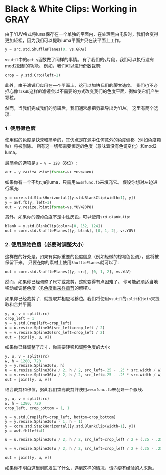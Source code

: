 # Black & White Clips: Working in GRAY

由于YUV格式将luma保存在一个单独的平面内，在处理黑白电影时，我们会变得更加轻松，因为我们可以提取luma平面并只在该平面上工作。

```py
y = src.std.ShufflePlanes(0, vs.GRAY)
```

`vsutil`中的`get_y`函数做了同样的事情。
有了我们的`y`片段，我们可以执行没有mod2限制的功能。
例如，我们可以进行奇数裁剪:

```py
crop = y.std.Crop(left=1)
```

此外，由于滤镜只应用在一个平面上，这可以加快我们的脚本速度。
我们也不必担心像`f3kdb`这样的滤镜会以不需要的方式改变我们的色度平面，例如使它们产生颗粒。

然而，当我们完成我们的剪辑后，我们通常想把剪辑导出为YUV。
这里有两个选项:

### 1. 使用假色度

使用假的色度是快速和简单的，其优点是在源中任何意外的色度偏移（例如色度颗粒）将被删除。
所有这一切都需要恒定的色度（意味着没有色调变化）和mod2 luma。

最简单的选项是`u = v = 128`（8位）:

```py
out = y.resize.Point(format=vs.YUV420P8)
```

如果你有一个不均匀的luma，只需用`awsmfunc.fb`来填充它。
假设你想对左边进行填充:

```py
y = core.std.StackHorizontal([y.std.BlankClip(width=1), y])
y = awf.fb(y, left=1)
out = y.resize.Point(format=vs.YUV420P8)
```

另外，如果你的源的色度不是中性灰色，可以使用`std.BlankClip`:

```py
blank = y.std.BlankClip(color=[0, 132, 124])
out = core.std.ShufflePlanes([y, blank], [0, 1, 2], vs.YUV)
```

### 2. 使用原始色度（必要时调整大小）

这样做的好处是，如果有实际重要的色度信息（例如轻微的棕褐色色调），这将被保留下来。
只要在你的素材上使用`ShufflePlanes`就可以了:

```py
out = core.std.ShufflePlanes([y, src], [0, 1, 2], vs.YUV)
```

然而，如果你已经调整了尺寸或裁剪，这就变得有点困难了。
你可能必须适当地移动或调整色度（见[色度重采样章节](.../filtering/chroma_rs.md)的解释）。

如果你已经裁剪了，就提取并相应地移位。我们将使用`vsutil`的`split`和`join`来提取和合并平面:

```py
y, u, v = split(src)
crop_left = 1
y = y.std.Crop(left=crop_left)
u = u.resize.Spline36(src_left=crop_left / 2)
v = v.resize.Spline36(src_left=crop_left / 2)
out = join([y, u, v])
```

如果你已经调整了尺寸，你需要转移和调整色度的大小:

```py
y, u, v = split(src)
w, h = 1280, 720
y = y.resize.Spline36(w, h)
u = u.resize.Spline36(w / 2, h / 2, src_left=.25 - .25 * src.width / w)
v = v.resize.Spline36(w / 2, h / 2, src_left=.25 - .25 * src.width / w)
out = join([y, u, v])
```

结合裁剪和移位，据此我们垫高裁剪并使用`awsmfunc.fb`来创建一个假线:

```py
y, u, v = split(src)
w, h = 1280, 720
crop_left, crop_bottom = 1, 1

y = y.std.Crop(left=crop_left, bottom=crop_bottom)
y = y.resize.Spline36(w - 1, h - 1)
y = core.std.StackHorizontal([y.std.BlankClip(width=1), y])
y = awf.fb(left=1)

u = u.resize.Spline36(w / 2, h / 2, src_left=crop_left / 2 + (.25 - .25 * src.width / w), src_height=u.height - crop_bottom / 2)

v = v.resize.Spline36(w / 2, h / 2, src_left=crop_left / 2 + (.25 - .25 * src.width / w), src_height=u.height - crop_bottom / 2)

out = join([y, u, v])
```

如果你不明白这里到底发生了什么，遇到这样的情况，请向更有经验的人求助。

